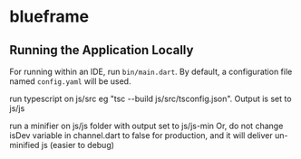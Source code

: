 # blueframe

## Running the Application Locally

For running within an IDE, run `bin/main.dart`. By default, a configuration file named `config.yaml` will be used.

run typescript on js/src eg "tsc --build js/src/tsconfig.json". Output is set to js/js

run a minifier on js/js folder with output set to js/js-min
Or,
do not change isDev variable in channel.dart to false for production, and it will deliver un-minified js (easier to debug)

